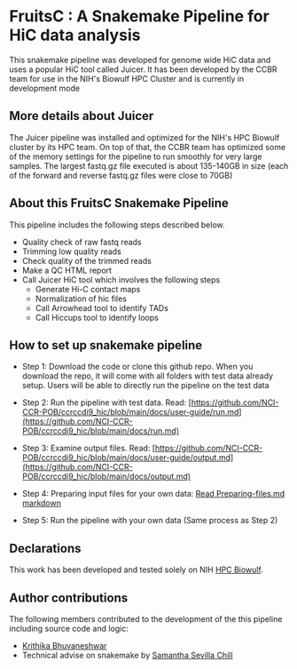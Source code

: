 # FruitsC : A Snakemake Pipeline for HiC data analysis

This snakemake pipeline was developed for genome wide HiC data and uses a popular HiC tool called Juicer. It has been developed by the CCBR team for use in the NIH's Biowulf HPC Cluster and is currently in development mode

## More details about Juicer

The Juicer pipeline was installed and optimized for the NIH's HPC Biowulf cluster by its HPC team. On top of that, the CCBR team has optimized some of the memory settings for the pipeline to run smoothly for very large samples. The largest fastq.gz file executed is about 135-140GB in size (each of the forward and reverse fastq.gz files were close to 70GB)

## About this FruitsC Snakemake Pipeline
This pipeline includes the following steps described below. 

* Quality check of raw fastq reads 
* Trimming low quality reads 
* Check quality of the trimmed reads
* Make a QC HTML report
* Call Juicer HiC tool which involves the following steps
  - Generate Hi-C contact maps
  - Normalization of hic files
  - Call Arrowhead tool to identify TADs
  - Call Hiccups tool to identify loops

## How to set up snakemake pipeline

* Step 1: Download the code or clone this github repo. When you download the repo, it will come with all folders with test data already setup. Users will be able to directly run the pipeline on the test data

* Step 2: Run the pipeline with test data. Read: [https://github.com/NCI-CCR-POB/ccrccdi9_hic/blob/main/docs/user-guide/run.md](https://github.com/NCI-CCR-POB/ccrccdi9_hic/blob/main/docs/run.md) 

* Step 3: Examine output files. Read: [https://github.com/NCI-CCR-POB/ccrccdi9_hic/blob/main/docs/user-guide/output.md](https://github.com/NCI-CCR-POB/ccrccdi9_hic/blob/main/docs/output.md) 

* Step 4: Preparing input files for your own data: [Read Preparing-files.md markdown](https://github.com/NCI-CCR-POB/ccrccdi9_hic/blob/main/docs/preparing-files.md)

* Step 5: Run the pipeline with your own data (Same process as Step 2)

## Declarations

This work has been developed and tested solely on NIH [HPC Biowulf](https://hpc.nih.gov/).

## Author contributions

The following members contributed to the development of the this pipeline including source code and logic:

* [Krithika Bhuvaneshwar](https://github.com/krithika_bhuvan)
* Technical advise on snakemake by [Samantha Sevilla Chill](https://github.com/slsevilla)

